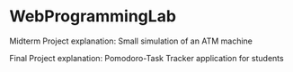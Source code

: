 # WebProgrammingLab

Midterm Project explanation:  Small simulation of an ATM machine

Final Project explanation:  Pomodoro-Task Tracker application for students
